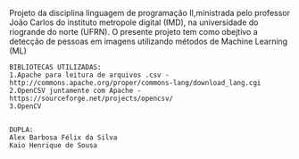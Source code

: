 Projeto da disciplina linguagem de programação II,ministrada pelo professor João Carlos do instituto metropole digital (IMD), na universidade do riogrande do norte (UFRN).
O presente projeto tem como obejtivo a detecção de pessoas em imagens utilizando métodos de Machine Learning (ML) 

	BIBLIOTECAS UTILIZADAS:
	1.Apache para leitura de arquivos .csv - http://commons.apache.org/proper/commons-lang/download_lang.cgi
	2.OpenCSV juntamente com Apache - https://sourceforge.net/projects/opencsv/
	3.OpenCV


	DUPLA:
	Alex Barbosa Félix da Silva
	Kaio Henrique de Sousa
